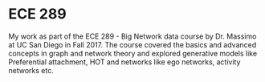 # ECE 289

My work as part of the ECE 289 - Big Network data course by Dr. Massimo at UC San Diego in Fall 2017. The course covered the basics and advanced concepts in graph and network theory and explored generative models like Preferential attachment, HOT and networks like ego networks, activity networks etc.